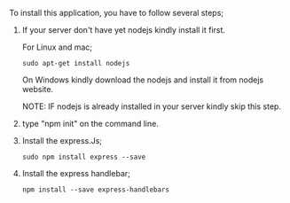 To install this application, you have to follow several steps;

1. If your server don't have yet nodejs kindly install it first.
 
   For Linux and mac;

       sudo apt-get install nodejs
       
   On Windows kindly download the nodejs and install it from nodejs website.
  
   NOTE: IF nodejs is already installed in your server kindly skip this step.
   
2. type "npm init" on the command line.

3. Install the express.Js;
 
       sudo npm install express --save
       
4. Install the express handlebar;
 
       npm install --save express-handlebars

    
